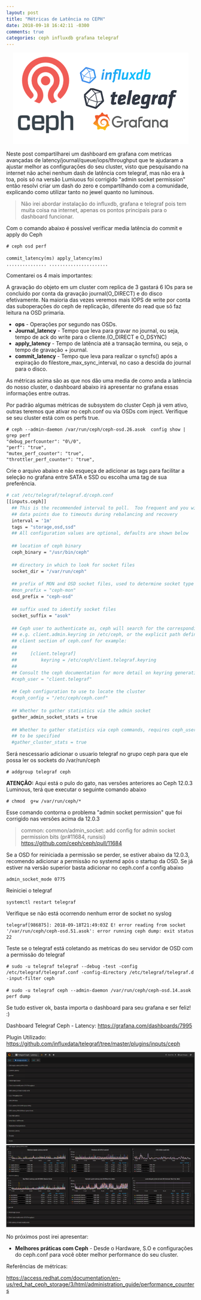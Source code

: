 ```yaml
---
layout: post
title: "Métricas de Latência no CEPH"
date: 2018-09-18 16:42:11 -0300
comments: true
categories: ceph influxdb grafana telegraf
---
```


<span style="display:block;text-align:center">![](/images/ceph/ceph-metrica-logo.png)</span>


Neste post compartilharei um dashboard em grafana com metricas avançadas de latency/journal/queue/iops/throughput que te ajudaram a ajustar melhor as configurações do seu cluster, visto que pesquisando na internet não achei nenhum dash de latência com telegraf, mas não era à toa, pois só na versão Lumiuous foi corrigido "admin socket permission" então resolvi criar um dash do zero e compartilhando com a comunidade, explicando como utilizar tanto no jewel quanto no luminous. 

>Não irei abordar instalação do influxdb, grafana e telegraf pois tem muita coisa na internet, apenas os pontos principais para o dashboard funcionar.

Com o comando abaixo é possível verificar media  latência do commit e apply do Ceph

    # ceph osd perf

    commit_latency(ms) apply_latency(ms)
    ............... ......................

Comentarei os 4 mais importantes:

A gravação do objeto em um cluster com replica de 3 gastará 6 IOs para se concluido por conta da gravação  journal(O_DIRECT) e do disco efetivamente. Na maioria das vezes veremos mais IOPS de write por conta das suboperações do ceph de replicação, diferente do read que só faz leitura na OSD primaria. 

- **ops** - Operações por segundo nas OSDs.
- **Journal_latency** - Tempo que leva para gravar no journal, ou seja, tempo de ack do write para o cliente.(O_DIRECT e O_DSYNC)
- **apply_latency** - Tempo de latência até a transação termina, ou seja, o tempo de gravação + journal.
- **commit_latency** - Tempo que leva para realizar o syncfs() após a expiração do filestore_max_sync_interval, no caso a descida do journal para o disco.
  

As métricas acima são as que nos dão uma media de como anda a latência do nosso cluster, o dashboard abaixo irá apresentar no grafana essas informações entre outras.

Por padrão algumas métricas de subsystem do cluster Ceph já vem ativo, outras teremos que ativar no ceph.conf ou via OSDs com inject. Verifique se seu cluster está com os perfs true.

    # ceph --admin-daemon /var/run/ceph/ceph-osd.26.asok  config show | grep perf
    "debug_perfcounter": "0\/0",
    "perf": "true",
    "mutex_perf_counter": "true",
    "throttler_perf_counter": "true",


Crie o arquivo abaixo e não esqueça de adicionar as tags para facilitar a seleção no grafana entre SATA e SSD ou escolha uma tag de sua preferência. 

```bash
# cat /etc/telegraf/telegraf.d/ceph.conf
[[inputs.ceph]]
  ## This is the recommended interval to poll.  Too frequent and you will lose
  ## data points due to timeouts during rebalancing and recovery
  interval = '1m'
  tags = "storage,osd,ssd"
  ## All configuration values are optional, defaults are shown below

  ## location of ceph binary
  ceph_binary = "/usr/bin/ceph"

  ## directory in which to look for socket files
  socket_dir = "/var/run/ceph"

  ## prefix of MON and OSD socket files, used to determine socket type
  #mon_prefix = "ceph-mon"
  osd_prefix = "ceph-osd"

  ## suffix used to identify socket files
  socket_suffix = "asok"

  ## Ceph user to authenticate as, ceph will search for the corresponding keyring
  ## e.g. client.admin.keyring in /etc/ceph, or the explicit path defined in the
  ## client section of ceph.conf for example:
  ##
  ##     [client.telegraf]
  ##         keyring = /etc/ceph/client.telegraf.keyring
  ##
  ## Consult the ceph documentation for more detail on keyring generation.
  #ceph_user = "client.telegraf"

  ## Ceph configuration to use to locate the cluster
  #ceph_config = "/etc/ceph/ceph.conf"

  ## Whether to gather statistics via the admin socket
  gather_admin_socket_stats = true

  ## Whether to gather statistics via ceph commands, requires ceph_user and ceph_config
  ## to be specified
  #gather_cluster_stats = true

```

Será nescessario adicionar o usuario telegraf no grupo ceph para que ele possa ler os sockets do /var/run/ceph 

    # addgroup telegraf ceph

**ATENÇÃO:** Aqui está o pulo do gato, nas versões anteriores ao Ceph 12.0.3 Luminous, terá que executar o seguinte comando abaixo

    # chmod  g+w /var/run/ceph/*

Esse comando contorna o problema "admin socket permission" que foi corrigido nas versões acima da 12.0.3

>common: common/admin_socket: add config for admin socket permission bits (pr#11684, runsisi)
>https://github.com/ceph/ceph/pull/11684

Se a OSD for reiniciada a permissão se perder, se estiver abaixo da 12.0.3, recomendo adicionar a permissão no systemd após o startup da OSD. Se já estiver na versão superior basta adicionar no ceph.conf a config abaixo

    admin_socket_mode 0775

Reiniciei o telegraf

    systemctl restart telegraf 

Verifique se não está ocorrendo nenhum error de socket no syslog

    telegraf[986875]: 2018-09-18T21:49:03Z E! error reading from socket '/var/run/ceph/ceph-osd.51.asok': error running ceph dump: exit status 22

Teste se o telegraf está coletando as metricas do seu servidor de OSD com a permissão do telegraf

    # sudo -u telegraf telegraf --debug -test -config /etc/telegraf/telegraf.conf -config-directory /etc/telegraf/telegraf.d  -input-filter ceph

    # sudo -u telegraf ceph --admin-daemon /var/run/ceph/ceph-osd.14.asok perf dump

Se tudo estiver ok, basta importa o dashboard para seu grafana e ser feliz! :)


Dashboard Telegraf Ceph - Latency: https://grafana.com/dashboards/7995

Plugin Utilizado: https://github.com/influxdata/telegraf/tree/master/plugins/inputs/ceph


<span style="display:block;text-align:center">![](/images/ceph/ceph-latencia.PNG) </span>
<span style="display:block;text-align:center">![](/images/ceph/ceph-grafico.PNG) </span>

No próximos post irei apresentar: 

- **Melhores práticas com Ceph** - Desde o Hardware, S.O e configurações do ceph.conf para você obter melhor performance do seu cluster.

Referências de métricas: 

https://access.redhat.com/documentation/en-us/red_hat_ceph_storage/3/html/administration_guide/performance_counters

